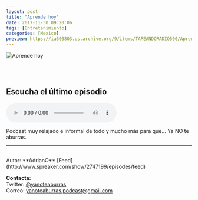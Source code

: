 ```yaml
---
layout: post
title: "Aprende hoy"
date: 2017-11-30 09:20:06
tags: [Entretenimiento]
categories: [Mexico]
preview: https://ia600803.us.archive.org/9/items/TAPEANDORADIO500/AprendeHoy300.jpg
---
```


![Aprende hoy](https://ia600803.us.archive.org/9/items/TAPEANDORADIO500/AprendeHoy500.jpg)

<br/>
<br/>

## Escucha el último episodio

<!--reproductor-feed=http://www.spreaker.com/show/2747199/episodes/feed-->
<!--reproductor-start-->
<audio id="audio" preload="auto" controls="" src="http://api.spreaker.com/download/episode/14077050/imported_1518874727.mp3"></audio>
<!--reproductor-end-->

Podcast muy relajado e informal de todo y mucho más para que... Ya NO te aburras.  

_ _ _

<br>
Autor: **AdrianO**  
[Feed](http://www.spreaker.com/show/2747199/episodes/feed)  


**Contacta:**  
Twitter: [@yanoteaburras](https://twitter.com/yanoteaburras)  
Correo: [yanoteaburras.podcast@gmail.com](mailto:yanoteaburras.podcast@gmail.com)  

